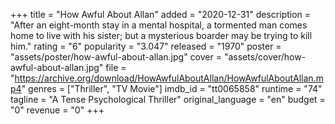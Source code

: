 +++
title = "How Awful About Allan"
added = "2020-12-31"
description = "After an eight-month stay in a mental hospital, a tormented man comes home to live with his sister; but a mysterious boarder may be trying to kill him."
rating = "6"
popularity = "3.047"
released = "1970"
poster = "assets/poster/how-awful-about-allan.jpg"
cover = "assets/cover/how-awful-about-allan.jpg"
file = "https://archive.org/download/HowAwfulAboutAllan/HowAwfulAboutAllan.mp4"
genres = ["Thriller", "TV Movie"]
imdb_id = "tt0065858"
runtime = "74"
tagline = "A Tense Psychological Thriller"
original_language = "en"
budget = "0"
revenue = "0"
+++
